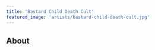 ```yaml
---
title: 'Bastard Child Death Cult'
featured_image: 'artists/bastard-child-death-cult.jpg'
---
```


## About


